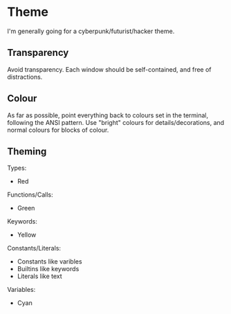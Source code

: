 # Theme

I'm generally going for a cyberpunk/futurist/hacker theme.

## Transparency

Avoid transparency. Each window should be self-contained, and
free of distractions.

## Colour

As far as possible, point everything back to colours set in the
terminal, following the ANSI pattern. Use "bright" colours for
details/decorations, and normal colours for blocks of colour.

## Theming

Types:
* Red

Functions/Calls:
* Green

Keywords:
* Yellow

Constants/Literals:
* Constants like varibles
* Builtins like keywords
* Literals like text

Variables:
* Cyan
